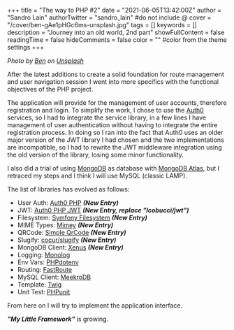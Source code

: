+++
title = "The way to PHP #2"
date = "2021-06-05T13:42:00Z"
author = "Sandro Lain"
authorTwitter = "sandro_lain" #do not include @
cover = "/cover/ben-gAe1pHGc6ms-unsplash.jpg"
tags = []
keywords = []
description = "Journey into an old world, 2nd part"
showFullContent = false
readingTime = false
hideComments = false
color = "" #color from the theme settings
+++

*Photo by [Ben](https://unsplash.com/@benofthenorth?utm_source=unsplash&utm_medium=referral&utm_content=creditCopyText) on [Unsplash](https://unsplash.com/s/photos/php?utm_source=unsplash&utm_medium=referral&utm_content=creditCopyText)*

After the latest additions to create a solid foundation for route management and user navigation session I went into more specifics with the functional objectives of the PHP project.

The application will provide for the management of user accounts, therefore registration and login.
To simplify the work, I chose to use the [Auth0](https://auth0.com/) services, so I had to integrate the service library, in a few lines I have management of user authentication without having to integrate the entire registration process.
In doing so I ran into the fact that Auth0 uses an older major version of the JWT library I had chosen and the two implementations are incompatible, so I had to rewrite the JWT middleware integration using the old version of the library, losing some minor functionality.

I also did a trial of using [MongoDB](https://www.mongodb.com/) as database with [MongoDB Atlas](https://www.mongodb.com/cloud/atlas), but I retraced my steps and I think I will use MySQL (classic LAMP).

The list of libraries has evolved as follows:

- User Auth: [Auth0 PHP](https://github.com/auth0/auth0-PHP) ***(New Entry)***
- JWT: [Auth0 PHP JWT](https://github.com/auth0/php-jwt) ***(New Entry, replace "lcobucci/jwt")***
- Filesystem: [Symfony Filesystem](https://github.com/symfony/filesystem) ***(New Entry)***
- MIME Types: [Mimey](https://github.com/ralouphie/mimey) ***(New Entry)***
- QRCode: [Simple QrCode](https://github.com/SimpleSoftwareIO/simple-qrcode) ***(New Entry)***
- Slugify: [cocur/slugify](https://github.com/cocur/slugify) ***(New Entry)***
- MongoDB Client: [Xenus](https://abellion.github.io/xenus/#/) ***(New Entry)***
- Logging: [Monolog](https://seldaek.github.io/monolog/)
- Env Vars: [PHPdotenv](https://github.com/vlucas/phpdotenv)
- Routing: [FastRoute](https://github.com/nikic/FastRoute)
- MySQL Client: [MeekroDB](https://meekro.com/)
- Template: [Twig](https://twig.symfony.com/)
- Unit Test: [PHPunit](https://phpunit.de/)

From here on I will try to implement the application interface.

***"My Little Framework"*** is growing.

